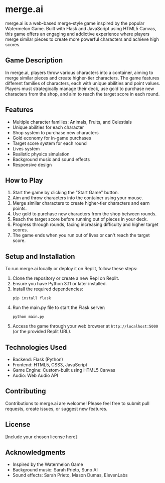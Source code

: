 # merge.ai

merge.ai is a web-based merge-style game inspired by the popular Watermelon Game. Built with Flask and JavaScript using HTML5 Canvas, this game offers an engaging and addictive experience where players merge similar pieces to create more powerful characters and achieve high scores.

## Game Description

In merge.ai, players throw various characters into a container, aiming to merge similar pieces and create higher-tier characters. The game features different families of characters, each with unique abilities and point values. Players must strategically manage their deck, use gold to purchase new characters from the shop, and aim to reach the target score in each round.

## Features

- Multiple character families: Animals, Fruits, and Celestials
- Unique abilities for each character
- Shop system to purchase new characters
- Gold economy for in-game purchases
- Target score system for each round
- Lives system
- Realistic physics simulation
- Background music and sound effects
- Responsive design

## How to Play

1. Start the game by clicking the "Start Game" button.
2. Aim and throw characters into the container using your mouse.
3. Merge similar characters to create higher-tier characters and earn points.
4. Use gold to purchase new characters from the shop between rounds.
5. Reach the target score before running out of pieces in your deck.
6. Progress through rounds, facing increasing difficulty and higher target scores.
7. The game ends when you run out of lives or can't reach the target score.

## Setup and Installation

To run merge.ai locally or deploy it on Replit, follow these steps:

1. Clone the repository or create a new Repl on Replit.
2. Ensure you have Python 3.11 or later installed.
3. Install the required dependencies:
   ```
   pip install flask
   ```
4. Run the main.py file to start the Flask server:
   ```
   python main.py
   ```
5. Access the game through your web browser at `http://localhost:5000` (or the provided Replit URL).


## Technologies Used

- Backend: Flask (Python)
- Frontend: HTML5, CSS3, JavaScript
- Game Engine: Custom-built using HTML5 Canvas
- Audio: Web Audio API

## Contributing

Contributions to merge.ai are welcome! Please feel free to submit pull requests, create issues, or suggest new features.

## License

[Include your chosen license here]

## Acknowledgments

- Inspired by the Watermelon Game
- Background music: Sarah Prieto, Suno AI
- Sound effects: Sarah Prieto, Mason Dumas, ElevenLabs
